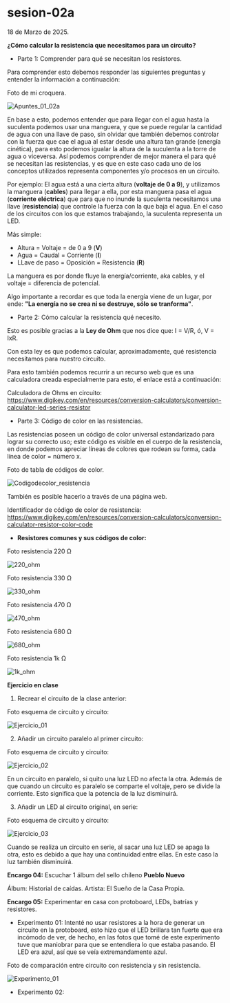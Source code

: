 # sesion-02a

18 de Marzo de 2025.

**¿Cómo calcular la resistencia que necesitamos para un circuito?**

 - Parte 1: Comprender para qué se necesitan los resistores.

Para comprender esto debemos responder las siguientes preguntas y entender la información a continuación:

Foto de mi croquera.

![Apuntes_01_02a](https://github.com/user-attachments/assets/256f61a5-5612-43ac-99f3-34a87dafa1fd)

En base a esto, podemos entender que para llegar con el agua hasta la suculenta podemos usar una manguera, y que se puede regular la cantidad de agua con una llave de paso, sin olvidar que también debemos controlar con la fuerza que cae el agua al estar desde una altura tan grande (energía cinética), para esto podemos igualar la altura de la suculenta a la torre de agua o viceversa. Así podemos comprender de mejor manera el para qué se necesitan las resistencias, y es que en este caso cada uno de los conceptos utilizados representa componentes y/o procesos en un circuito.

Por ejemplo: El agua está a una cierta altura (**voltaje de 0 a 9**), y utilizamos la manguera (**cables**) para llegar a ella, por esta manguera pasa el agua (**corriente eléctrica**) que para que no inunde la suculenta necesitamos una llave (**resistencia**) que controle la fuerza con la que baja el agua. En el caso de los circuitos con los que estamos trabajando, la suculenta representa un LED.

Más simple:

 - Altura = Voltaje = de 0 a 9 (**V**)
 - Agua = Caudal = Corriente (**I**)
 - LLave de paso = Oposición = Resistencia (**R**)

La manguera es por donde fluye la energía/corriente, aka cables, y el voltaje = diferencia de potencial.

Algo importante a recordar es que toda la energía viene de un lugar, por ende: **"La energía no se crea ni se destruye, sólo se tranforma"**.

 - Parte 2: Cómo calcular la resistencia qué necesito.

Esto es posible gracias a la **Ley de Ohm** que nos dice que: I = V/R, ó, V = IxR.

Con esta ley es que podemos calcular, aproximadamente, qué resistencia necesitamos para nuestro circuito.

Para esto también podemos recurrir a un recurso web que es una calculadora creada especialmente para esto, el enlace está a continuación:

Calculadora de Ohms en circuito: <https://www.digikey.com/en/resources/conversion-calculators/conversion-calculator-led-series-resistor>

- Parte 3: Código de color en las resistencias.

Las resistencias poseen un código de color universal estandarizado para lograr su correcto uso; este código es visible en el cuerpo de la resistencia, en donde podemos apreciar líneas de colores que rodean su forma, cada línea de color = número x.

Foto de tabla de códigos de color.

![Codigodecolor_resistencia](https://github.com/user-attachments/assets/116e4e34-2cb0-4487-b30a-3ad2ee76b33d)

También es posible hacerlo a través de una página web.

Identificador de código de color de resistencia: <https://www.digikey.com/en/resources/conversion-calculators/conversion-calculator-resistor-color-code>

 - **Resistores comunes y sus códigos de color:**

Foto resistencia 220 Ω

![220_ohm](https://github.com/user-attachments/assets/169e7616-cb72-4629-b187-a8d43005962e)

Foto resistencia 330 Ω

![330_ohm](https://github.com/user-attachments/assets/02dc766c-54ad-46d5-917f-f08eaa0a03a5)

Foto resistencia 470 Ω

![470_ohm](https://github.com/user-attachments/assets/b72ac294-70a7-4e05-8798-66b4d4cb3627)

Foto resistencia 680 Ω

![680_ohm](https://github.com/user-attachments/assets/04979a3e-ffd5-4028-8392-0bd4b1135ec5)

Foto resistencia 1k Ω

![1k_ohm](https://github.com/user-attachments/assets/17a5db6f-3348-412d-86fa-8426acb4322c)

**Ejercicio en clase**

 1. Recrear el circuito de la clase anterior:

Foto esquema de circuito y circuito:

![Ejercicio_01](https://github.com/user-attachments/assets/044fbcec-5243-485b-870a-51525a32604a)

 2. Añadir un circuito paralelo al primer circuito:

Foto esquema de circuito y circuito:

![Ejercicio_02](https://github.com/user-attachments/assets/6766068c-a29d-4984-8572-23bf9f0adb63)

En un circuito en paralelo, si quito una luz LED no afecta la otra. Además de que cuando un circuito es paralelo se comparte el voltaje, pero se divide la corriente. Esto significa que la potencia de la luz disminuirá.

 3. Añadir un LED al circuito original, en serie:

Foto esquema de circuito y circuito:

![Ejercicio_03](https://github.com/user-attachments/assets/7cda2b7e-d6db-4338-a006-65bbe365aafa)

Cuando se realiza un circuito en serie, al sacar una luz LED se apaga la otra, esto es debido a que hay una continuidad entre ellas. En este caso la luz también disminuirá.

**Encargo 04:** Escuchar 1 álbum del sello chileno **Pueblo Nuevo**

Álbum: Historial de caídas.
Artista: El Sueño de la Casa Propia.

**Encargo 05:** Experimentar en casa con protoboard, LEDs, batrías y resistores.

 - Experimento 01: Intenté no usar resistores a la hora de generar un circuito en la protoboard, esto hizo que el LED brillara tan fuerte que era incómodo de ver, de hecho, en las fotos que tomé de este experimento tuve que maniobrar para que se entendiera lo que estaba pasando. El LED era azul, así que se veía extremandamente azul.

Foto de comparación entre circuito con resistencia y sin resistencia.

![Experimento_01](https://github.com/user-attachments/assets/a254bff3-4755-4b48-bd6b-c6271f031a6a)

 - Experimento 02: 

